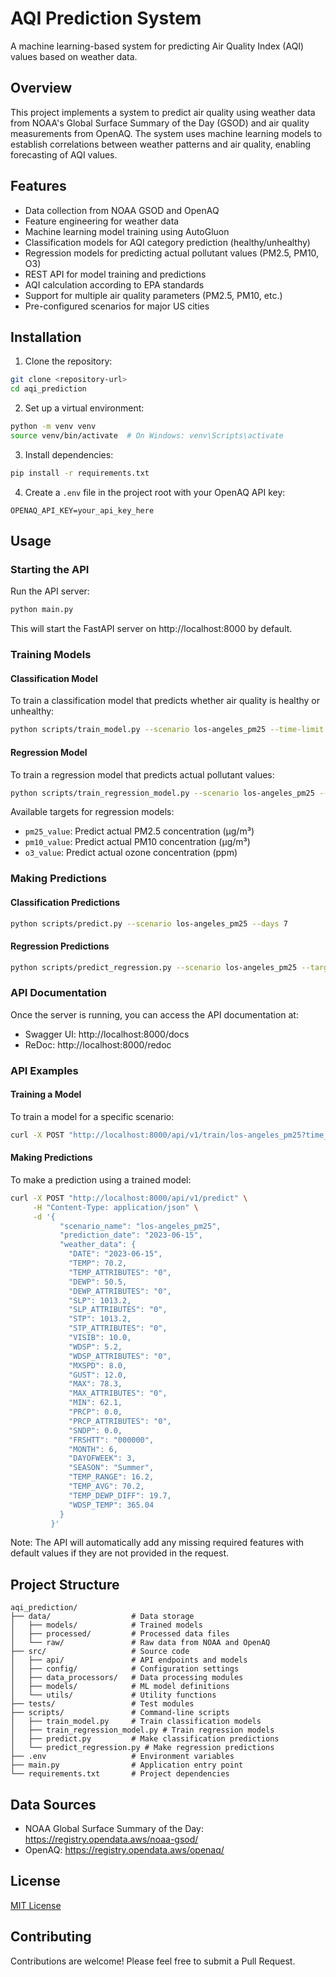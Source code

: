 # AQI Prediction System

A machine learning-based system for predicting Air Quality Index (AQI) values based on weather data.

## Overview

This project implements a system to predict air quality using weather data from NOAA's Global Surface Summary of the Day (GSOD) and air quality measurements from OpenAQ. The system uses machine learning models to establish correlations between weather patterns and air quality, enabling forecasting of AQI values.

## Features

- Data collection from NOAA GSOD and OpenAQ
- Feature engineering for weather data
- Machine learning model training using AutoGluon
- Classification models for AQI category prediction (healthy/unhealthy)
- Regression models for predicting actual pollutant values (PM2.5, PM10, O3)
- REST API for model training and predictions
- AQI calculation according to EPA standards
- Support for multiple air quality parameters (PM2.5, PM10, etc.)
- Pre-configured scenarios for major US cities

## Installation

1. Clone the repository:
```bash
git clone <repository-url>
cd aqi_prediction
```

2. Set up a virtual environment:
```bash
python -m venv venv
source venv/bin/activate  # On Windows: venv\Scripts\activate
```

3. Install dependencies:
```bash
pip install -r requirements.txt
```

4. Create a `.env` file in the project root with your OpenAQ API key:
```
OPENAQ_API_KEY=your_api_key_here
```

## Usage

### Starting the API

Run the API server:

```bash
python main.py
```

This will start the FastAPI server on http://localhost:8000 by default.

### Training Models

#### Classification Model

To train a classification model that predicts whether air quality is healthy or unhealthy:

```bash
python scripts/train_model.py --scenario los-angeles_pm25 --time-limit 900 --metric accuracy
```

#### Regression Model

To train a regression model that predicts actual pollutant values:

```bash
python scripts/train_regression_model.py --scenario los-angeles_pm25 --target pm25_value --time-limit 900
```

Available targets for regression models:
- `pm25_value`: Predict actual PM2.5 concentration (μg/m³)
- `pm10_value`: Predict actual PM10 concentration (μg/m³)
- `o3_value`: Predict actual ozone concentration (ppm)

### Making Predictions

#### Classification Predictions

```bash
python scripts/predict.py --scenario los-angeles_pm25 --days 7
```

#### Regression Predictions

```bash
python scripts/predict_regression.py --scenario los-angeles_pm25 --target pm25_value --days 7 --output-file predictions.csv
```

### API Documentation

Once the server is running, you can access the API documentation at:
- Swagger UI: http://localhost:8000/docs
- ReDoc: http://localhost:8000/redoc

### API Examples

#### Training a Model

To train a model for a specific scenario:

```bash
curl -X POST "http://localhost:8000/api/v1/train/los-angeles_pm25?time_limit_secs=900&eval_metric=f1"
```

#### Making Predictions

To make a prediction using a trained model:

```bash
curl -X POST "http://localhost:8000/api/v1/predict" \
     -H "Content-Type: application/json" \
     -d '{
           "scenario_name": "los-angeles_pm25",
           "prediction_date": "2023-06-15",
           "weather_data": {
             "DATE": "2023-06-15",
             "TEMP": 70.2,
             "TEMP_ATTRIBUTES": "0",
             "DEWP": 50.5,
             "DEWP_ATTRIBUTES": "0",
             "SLP": 1013.2,
             "SLP_ATTRIBUTES": "0",
             "STP": 1013.2,
             "STP_ATTRIBUTES": "0",
             "VISIB": 10.0,
             "WDSP": 5.2,
             "WDSP_ATTRIBUTES": "0",
             "MXSPD": 8.0,
             "GUST": 12.0,
             "MAX": 78.3,
             "MAX_ATTRIBUTES": "0",
             "MIN": 62.1,
             "PRCP": 0.0,
             "PRCP_ATTRIBUTES": "0",
             "SNDP": 0.0,
             "FRSHTT": "000000",
             "MONTH": 6,
             "DAYOFWEEK": 3,
             "SEASON": "Summer",
             "TEMP_RANGE": 16.2,
             "TEMP_AVG": 70.2,
             "TEMP_DEWP_DIFF": 19.7,
             "WDSP_TEMP": 365.04
           }
         }'
```

Note: The API will automatically add any missing required features with default values if they are not provided in the request.

## Project Structure

```
aqi_prediction/
├── data/                  # Data storage
│   ├── models/            # Trained models
│   ├── processed/         # Processed data files
│   └── raw/               # Raw data from NOAA and OpenAQ
├── src/                   # Source code
│   ├── api/               # API endpoints and models
│   ├── config/            # Configuration settings
│   ├── data_processors/   # Data processing modules
│   ├── models/            # ML model definitions
│   └── utils/             # Utility functions
├── tests/                 # Test modules
├── scripts/               # Command-line scripts
│   ├── train_model.py     # Train classification models
│   ├── train_regression_model.py # Train regression models
│   ├── predict.py         # Make classification predictions
│   └── predict_regression.py # Make regression predictions
├── .env                   # Environment variables
├── main.py                # Application entry point
└── requirements.txt       # Project dependencies
```

## Data Sources

- NOAA Global Surface Summary of the Day: https://registry.opendata.aws/noaa-gsod/
- OpenAQ: https://registry.opendata.aws/openaq/

## License

[MIT License](LICENSE)

## Contributing

Contributions are welcome! Please feel free to submit a Pull Request. 